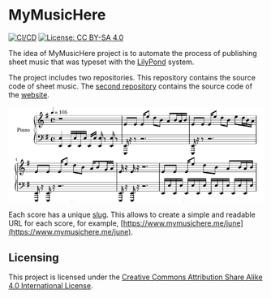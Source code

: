 # MyMusicHere

[![CI/CD](https://img.shields.io/github/workflow/status/dmitrvk/mymusichere/deploy?color=373737&label=CI%2FCD&style=flat-square)](https://github.com/dmitrvk/mymusichere/actions)
[![License: CC BY-SA 4.0](https://img.shields.io/github/license/dmitrvk/mymusichere?color=373737&style=flat-square)](https://github.com/dmitrvk/mymusichere/blob/master/LICENCE)

The idea of MyMusicHere project is to automate the process
of publishing sheet music that was typeset with the
[LilyPond](http://lilypond.org) system.

The project includes two repositories.
This repository contains the source code of sheet music.
The [second repository](http://github.com/dmitrvk/mymusichere.me)
contains the source code of the [website](http://www.mymusichere.me).

[![score](https://raw.githubusercontent.com/dmitrvk/mymusichere/master/score.png)](https://www.mymusichere.me)

Each score has a unique
[slug](https://docs.djangoproject.com/en/3.1/glossary/#term-slug).
This allows to create a simple and readable URL for each score, for example,
[https://www.mymusichere.me/june](https://www.mymusichere.me/june).

## Licensing

This project is licensed under the
[Creative Commons Attribution Share Alike 4.0 International License](https://github.com/dmitrvk/mymusichere/blob/master/LICENSE).
